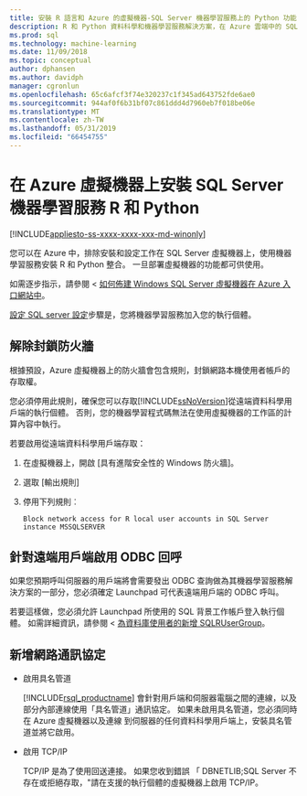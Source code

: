 ```yaml
---
title: 安裝 R 語言和 Azure 的虛擬機器-SQL Server 機器學習服務上的 Python 功能
description: R 和 Python 資料科學和機器學習服務解決方案，在 Azure 雲端中的 SQL Server 虛擬機器上執行。
ms.prod: sql
ms.technology: machine-learning
ms.date: 11/09/2018
ms.topic: conceptual
author: dphansen
ms.author: davidph
manager: cgronlun
ms.openlocfilehash: 65c6afcf3f74e320237c1f345ad643752fde6ae0
ms.sourcegitcommit: 944af0f6b31bf07c861ddd4d7960eb7f018be06e
ms.translationtype: MT
ms.contentlocale: zh-TW
ms.lasthandoff: 05/31/2019
ms.locfileid: "66454755"
---
```

# <a name="install-sql-server-machine-learning-services-with-r-and-python-on-an-azure-virtual-machine"></a>在 Azure 虛擬機器上安裝 SQL Server 機器學習服務 R 和 Python
[!INCLUDE[appliesto-ss-xxxx-xxxx-xxx-md-winonly](../../includes/appliesto-ss-xxxx-xxxx-xxx-md-winonly.md)]

您可以在 Azure 中，排除安裝和設定工作在 SQL Server 虛擬機器上，使用機器學習服務安裝 R 和 Python 整合。 一旦部署虛擬機器的功能都可供使用。
 
如需逐步指示，請參閱 <<c0> [ 如何佈建 Windows SQL Server 虛擬機器在 Azure 入口網站中](https://docs.microsoft.com/azure/virtual-machines/windows/sql/virtual-machines-windows-portal-sql-server-provision)。

[設定 SQL server 設定](https://docs.microsoft.com/azure/virtual-machines/windows/sql/virtual-machines-windows-portal-sql-server-provision#4-configure-sql-server-settings)步驟是，您將機器學習服務加入您的執行個體。

<a name="firewall"></a>

## <a name="unblock-the-firewall"></a>解除封鎖防火牆

根據預設，Azure 虛擬機器上的防火牆會包含規則，封鎖網路本機使用者帳戶的存取權。

您必須停用此規則，確保您可以存取[!INCLUDE[ssNoVersion](../../includes/ssnoversion-md.md)]從遠端資料科學用戶端的執行個體。  否則，您的機器學習程式碼無法在使用虛擬機器的工作區的計算內容中執行。

若要啟用從遠端資料科學用戶端存取：

1. 在虛擬機器上，開啟 [具有進階安全性的 Windows 防火牆]。
2. 選取 [輸出規則] 
3. 停用下列規則︰
  
     `Block network access for R local user accounts in SQL Server instance MSSQLSERVER`
  
## <a name="enable-odbc-callbacks-for-remote-clients"></a>針對遠端用戶端啟用 ODBC 回呼

如果您預期呼叫伺服器的用戶端將會需要發出 ODBC 查詢做為其機器學習服務解決方案的一部分，您必須確定 Launchpad 可代表遠端用戶端的 ODBC 呼叫。 

若要這樣做，您必須允許 Launchpad 所使用的 SQL 背景工作帳戶登入執行個體。 如需詳細資訊，請參閱 <<c0> [ 為資料庫使用者的新增 SQLRUserGroup](../security/create-a-login-for-sqlrusergroup.md)。

<a name="network"></a>

## <a name="add-network-protocols"></a>新增網路通訊協定

+ 啟用具名管道
  
  [!INCLUDE[rsql_productname](../../includes/rsql-productname-md.md)] 會針對用戶端和伺服器電腦之間的連線，以及部分內部連線使用「具名管道」通訊協定。 如果未啟用具名管道，您必須同時在 Azure 虛擬機器以及連線 到伺服器的任何資料科學用戶端上，安裝具名管道並將它啟用。
  
+ 啟用 TCP/IP

  TCP/IP 是為了使用回送連接。 如果您收到錯誤 「 DBNETLIB;SQL Server 不存在或拒絕存取，"請在支援的執行個體的虛擬機器上啟用 TCP/IP。